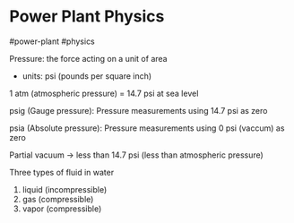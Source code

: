 # Power Plant Physics
#power-plant #physics

Pressure: the force acting on a unit of area
- units: psi (pounds per square inch)

1 atm (atmospheric pressure) = 14.7 psi at sea level

psig (Gauge pressure): Pressure measurements using 14.7 psi as zero

psia (Absolute pressure): Pressure measurements using 0 psi (vaccum) as zero

Partial vacuum -> less than 14.7 psi (less than atmospheric pressure)

Three types of fluid in water
1. liquid (incompressible)
2. gas (compressible)
3. vapor (compressible)




